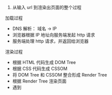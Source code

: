 1. 从输入 url 到渲染出页面的整个过程

加载过程

- DNS 解析： 域名 -> IP
- 浏览器根据 IP 地址向服务端发起 http 请求
- 服务端处理 http 请求，并返回给浏览器

渲染过程

- 根据 HTML 代码生成 DOM Tree
- 根据 CSS 代码生成 CSSOM
- 将 DOM Tree 和 CSSOM 整合形成 Render Tree
- 根据 Render Tree 渲染页面
- 遇到 <script/> 则暂停渲染，有限加载并执行 js 代码，完成并继续
- 直至把 Render Tree 渲染完成

2. window.onload DOMContentLoaded 区别 [code](./load.js)

```js
window.addEventListener("load", function () {
  // 页面的全部资源加载完才会执行，包括图片，视频
});

document.addEventListener("DOMContentLoaded", function () {
  // DOM 渲染完即可执行，此时图片视频很可能还没加载完
});
```

3. 性能优化

性能优化原则：

- 多使用内存、缓存或其他方法
- 减少 CPU 计算量，减少网络加载耗时
- 适用于所有编程的性能优化 —— 空间换时间

* 让加载更快
  - 减少资源体积：压缩代码 js\css\img， 服务器端 gzip 压缩(gzip 能压缩到 1/3）
  - 减少访问次数：合并代码 js\css\img(雪碧图)，SSR 服务端渲染，缓存
  - 使用更快的网络：CDN
* 让渲染更快
  - css 放 head，js 放在 body 最下面
  - 尽早开始执行 js, 在 DOMContentLoaded 触发
  - 图片懒加载
  - 对 DOM 查询进行缓存
  - 频繁 DOM 操作，合并到一起插入 DOM 结构
  - 节流 throttle 防抖 debounce

SSR
服务端渲染：将网页和数据一起加载，一起渲染
非 SSR（前后端渲染）：先加载网页，再加载数据，再渲染数据
早先的 JSP,ASP,PHP, 现在的 vue react SSR

图片懒加载

防抖节流

debounce 防抖 [code](./debounce.js) **一段时间只执行一次**

防抖例子，像仿百度搜索，就应该用防抖，当我连续不断输入时，不会发送请求；当我一段时间内不输入了，才会发送一次请求；如果小于这段时间继续输入的话，时间会重新计算，也不会发送请求。

- 监听一个输入框，文字变化后触发 chang 事件
- 直接用 keyup 事件，则会频繁触发 change 事件
- 防抖： 用户输入结束或暂停时，才会触发 change 事件

throttle 节流 [code](./throttle.js) **一段时间只执行一次**

节流例子，像 dom 的拖拽，在一定时间内多次执行，会流畅很多。

- 拖拽一个元素时，要随时拿到该元素被拖拽的位置
- 直接用 drag 事件，会频繁触发，很容易导致卡顿
- 节流： 无论拖拽速度多快，都会每隔 100ms 触发一次

4. 安全
   常见的 web 前端攻击方式有哪些？

- XSS 跨站请求攻击
- CSRF 跨站请求伪造

XSS 场景：
一个博客网站，我发表了一偏博客，其中嵌入了 script 脚本
脚本内容：获取 cookie, 发送到我的服务器（服务器配合跨域）

`alert(document.cookie)`

预防：

- 替换特殊字符，如 < 变为 &lt; 、> 变为 &gt;
- <script> 变为 &lt;script&gt; ， 直接显示，而不是脚本执行
- 前端要替换，后端也要替换，都做总不会错

CSRF 场景：
你正在购物，看中了某个商品，商品 id 是 100
付费接口是 xxx.com/pay?id=100, 但没有任何验证
我是攻击者，我看到一个商品，id 是 200
我向你发送一个电子邮件，邮件标题很吸引人
但邮件正文隐藏着 <img src="xxx.com/pay?id=200 " />
你一查看邮件， 就帮我买了 id 是 200 的商品

预防：

- 使用 post 请求
- 增加验证，例如密码，短信验证码、指纹等
